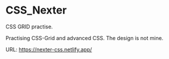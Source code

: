 # CSS_Nexter
CSS GRID practise.

Practising CSS-Grid and advanced CSS. The design is not mine.

URL: https://nexter-css.netlify.app/
